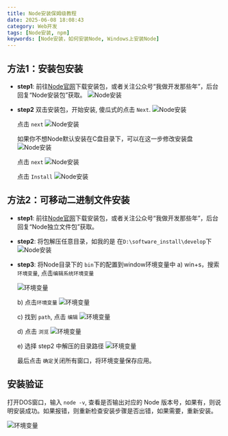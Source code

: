 ```yaml
---
title: Node安装保姆级教程
date: 2025-06-08 18:08:43
category: Web开发
tags: [Node安装, npm]
keywords: [Node安装，如何安装Node, Windows上安装Node]
---
```


## 方法1：安装包安装

- **step1**: 前往[Node官网](https://nodejs.org/zh-cn/download)下载安装包，或者关注公众号“我做开发那些年”，后台回复“Node安装包”获取。
![Node安装](../imgs/build-blog3/NodeSite.png)

- **step2** 双击安装包，开始安装, 傻瓜式的点击 `Next`.
![Node安装](../imgs/build-blog3/Node1.png)

  点击 `next`
  ![Node安装](../imgs/build-blog3/Node2.png)

  如果你不想Node默认安装在C盘目录下，可以在这一步修改安装盘
![Node安装](../imgs/build-blog3/Node3.png)

  点击 `next`
![Node安装](../imgs/build-blog3/Node4.png)

  点击 `Install`
![Node安装](../imgs/build-blog3/Node5.png)

## 方法2：可移动二进制文件安装

- **step1**: 前往[Node官网](https://nodejs.org/zh-cn/download)下载安装包，或者关注公众号“我做开发那些年”，后台回复“Node独立文件包”获取。<br>
- **step2**: 将包解压任意目录，如我的是 在`D:\software_install\develop`下
![Node安装](../imgs/build-blog3/Node-folder.png)
- **step3**: 将Node目录下的 `bin`下的配置到window环境变量中
  a) win+s，搜索 `环境变量`, 点击`编辑系统环境变量`

  ![环境变量](../imgs/build-blog3/environment1.png)

  b) 点击`环境变量`
  ![环境变量](../imgs/build-blog3/environment2.png)
  
  c) 找到 `path`, 点击 `编辑`
  ![环境变量](../imgs/build-blog3/environment3.png)

  d) 点击 `浏览`
  ![环境变量](../imgs/build-blog3/environment4.png)

  e) 选择 step2 中解压的目录路径
  ![环境变量](../imgs/build-blog3/environment5.png)

  最后点击 `确定`关闭所有窗口，将环境变量保存应用。

## 安装验证

打开DOS窗口，输入 `node -v`, 查看是否输出对应的 Node 版本号，如果有，则说明安装成功。如果报错，则重新检查安装步骤是否出错，如果需要，重新安装。

![环境变量](../imgs/build-blog3/success.png)
